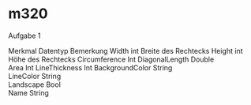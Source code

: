 # m320

Aufgabe 1

Merkmal	Datentyp	Bemerkung
Width	int	Breite des Rechtecks
Height	int	Höhe des Rechtecks
Circumference	Int	
DiagonalLength	Double	
Area	Int	
LineThickness	Int	
BackgroundColor	String	
LineColor	String	
Landscape	Bool	
Name	String	


